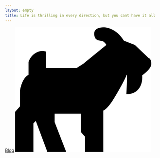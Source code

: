```yaml
---
layout: empty
title: Life is thrilling in every direction, but you cant have it all
---
```


<div class='goat home'>
<a href="/blog">Blog</a>
  <a href="/hello" >
    <img src="/assets/images/goat.svg" />
  </a>
</div>

